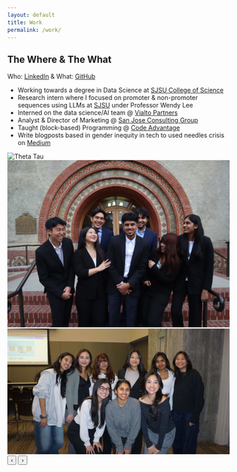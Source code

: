 ```yaml
---
layout: default 
title: Work
permalink: /work/
---
```


## The Where & The What

Who: [LinkedIn](https://linkedin.com/in/mahek-kothari) &  What: [GitHub](https://github.com/mahekkothari)

- Working towards a degree in Data Science at [SJSU College of Science](https://www.sjsu.edu/science/) 
- Research intern where I focused on promoter & non-promoter sequences using LLMs at [SJSU](https://www.sjsu.edu) under Professor Wendy Lee
- Interned on the data science/AI team @ [Vialto Partners](https://vialtopartners.com) 
- Analyst & Director of Marketing @ [San Jose Consulting Group](https://www.google.com/url?sa=t&source=web&rct=j&opi=89978449&url=https://www.instagram.com/sjsuconsulting/&ved=2ahUKEwiZi_LFk9KMAxWmHkQIHbSbDqkQFnoECAoQAQ&usg=AOvVaw1YV22Cfj4JLFqRj_jAdszQ) 
- Taught (block-based) Programming @ [Code Advantage](https://www.google.com/url?sa=t&source=web&rct=j&opi=89978449&url=https://www.codeadvantage.org/&ved=2ahUKEwiJrfr2k9KMAxWDKEQIHUR1HbIQFnoECAoQAQ&usg=AOvVaw2AlBFsBMbFr-GNwPc96fYk)
- Write blogposts based in gender inequity in tech to used needles crisis on [Medium](https://medium.com/@mahek.kothari) 

<div class="custom-carousel">
<div class="carousel-window">
  <div class="carousel-track">
    <img src="/assets/slide1.jpeg" alt="Theta Tau">
    <img src="/assets/slide2.JPG" alt="Consulting Group">
    <img src="/assets/slide4.JPG" alt="Theta Tau">
    </div>
  </div>
  <button class="carousel-btn left" onclick="moveSlide(-1)">‹</button>
  <button class="carousel-btn right" onclick="moveSlide(1)">›</button>
</div>


